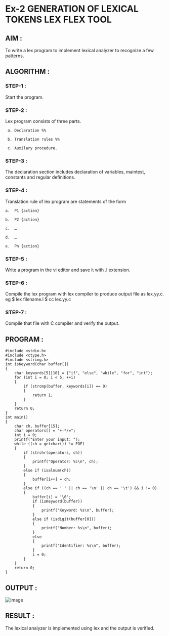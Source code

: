 # Ex-2 GENERATION OF LEXICAL TOKENS LEX FLEX TOOL

## AIM :

To write a lex program to implement lexical analyzer to recognize a few patterns.

## ALGORITHM :

### STEP-1 :	

Start the program.

### STEP-2 :

Lex program consists of three parts.

     a.	Declaration %%

     b.	Translation rules %%

     c.	Auxilary procedure.

### STEP-3 :

The declaration section includes declaration of variables, maintest, constants and regular definitions.

### STEP-4 :	

Translation rule of lex program are statements of the form

    a.	P1 {action}

    b.	P2 {action}

    c.	…

    d.	…

    e.	Pn {action}

### STEP-5 :

Write a program in the vi editor and save it with .l extension.

### STEP-6 :	

Compile the lex program with lex compiler to produce output file as lex.yy.c. eg $ lex filename.l $ cc lex.yy.c

### STEP-7 :

Compile that file with C compiler and verify the output.

## PROGRAM :

```
#include <stdio.h>
#include <ctype.h>
#include <string.h>
int isKeyword(char buffer[]) 
{
    char keywords[5][10] = {"if", "else", "while", "for", "int"};
    for (int i = 0; i < 5; ++i)
    {
        if (strcmp(buffer, keywords[i]) == 0) 
        {
            return 1;
        }
    }
    return 0;
}
int main() 
{
    char ch, buffer[15];
    char operators[] = "+-*/=";
    int i = 0;
    printf("Enter your input: ");
    while ((ch = getchar()) != EOF) 
    {
        if (strchr(operators, ch))
        {
            printf("Operator: %c\n", ch);
        }
        else if (isalnum(ch))
        {
            buffer[i++] = ch;
        } 
        else if ((ch == ' ' || ch == '\n' || ch == '\t') && i != 0) 
        {
            buffer[i] = '\0';
            if (isKeyword(buffer))
            {
                printf("Keyword: %s\n", buffer);
            }
            else if (isdigit(buffer[0])) 
            {
                printf("Number: %s\n", buffer);
            } 
            else 
            {
                printf("Identifier: %s\n", buffer);
            }
            i = 0;
        }
    }
    return 0;
}
```

## OUTPUT :

![image](https://github.com/user-attachments/assets/ca09899c-105c-41b9-a4f2-fac86c643464)


## RESULT :

The lexical analyzer is implemented using lex and the output is verified.
